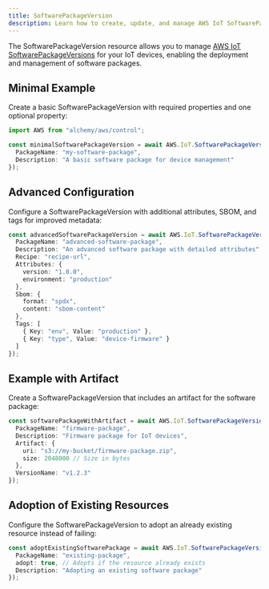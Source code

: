 ```yaml
---
title: SoftwarePackageVersion
description: Learn how to create, update, and manage AWS IoT SoftwarePackageVersions using Alchemy Cloud Control.
---
```


The SoftwarePackageVersion resource allows you to manage [AWS IoT SoftwarePackageVersions](https://docs.aws.amazon.com/iot/latest/userguide/) for your IoT devices, enabling the deployment and management of software packages.

## Minimal Example

Create a basic SoftwarePackageVersion with required properties and one optional property:

```ts
import AWS from "alchemy/aws/control";

const minimalSoftwarePackageVersion = await AWS.IoT.SoftwarePackageVersion("basicSoftwarePackage", {
  PackageName: "my-software-package",
  Description: "A basic software package for device management"
});
```

## Advanced Configuration

Configure a SoftwarePackageVersion with additional attributes, SBOM, and tags for improved metadata:

```ts
const advancedSoftwarePackageVersion = await AWS.IoT.SoftwarePackageVersion("advancedSoftwarePackage", {
  PackageName: "advanced-software-package",
  Description: "An advanced software package with detailed attributes",
  Recipe: "recipe-url",
  Attributes: {
    version: "1.0.0",
    environment: "production"
  },
  Sbom: {
    format: "spdx",
    content: "sbom-content"
  },
  Tags: [
    { Key: "env", Value: "production" },
    { Key: "type", Value: "device-firmware" }
  ]
});
```

## Example with Artifact

Create a SoftwarePackageVersion that includes an artifact for the software package:

```ts
const softwarePackageWithArtifact = await AWS.IoT.SoftwarePackageVersion("softwareWithArtifact", {
  PackageName: "firmware-package",
  Description: "Firmware package for IoT devices",
  Artifact: {
    uri: "s3://my-bucket/firmware-package.zip",
    size: 2048000 // Size in bytes
  },
  VersionName: "v1.2.3"
});
```

## Adoption of Existing Resources

Configure the SoftwarePackageVersion to adopt an already existing resource instead of failing:

```ts
const adoptExistingSoftwarePackage = await AWS.IoT.SoftwarePackageVersion("adoptExisting", {
  PackageName: "existing-package",
  adopt: true, // Adopts if the resource already exists
  Description: "Adopting an existing software package"
});
```